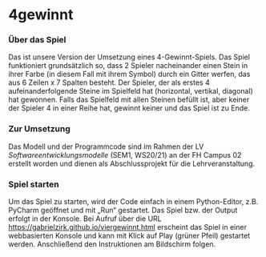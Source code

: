 # 4gewinnt

### Über das Spiel
Das ist unsere Version der Umsetzung eines 4-Gewinnt-Spiels. Das Spiel funktioniert grundsätzlich so, dass 2 Spieler nacheinander einen Stein in ihrer Farbe (in diesem Fall mit ihrem Symbol) durch ein Gitter werfen, das aus 6 Zeilen x 7 Spalten besteht. Der Spieler, der als erstes 4 aufeinanderfolgende Steine im Spielfeld hat (horizontal, vertikal, diagonal) hat gewonnen. Falls das Spielfeld mit allen Steinen befüllt ist, aber keiner der Spieler 4 in einer Reihe hat, gewinnt keiner und das Spiel ist zu Ende.  

### Zur Umsetzung
Das Modell und der Programmcode sind im Rahmen der LV *Softwareentwicklungsmodelle* (SEM1, WS20/21) an der FH Campus 02 erstellt worden und dienen als Abschlussprojekt für die Lehrveranstaltung. 

### Spiel starten
Um das Spiel zu starten, wird der Code einfach in einem Python-Editor, z.B. PyCharm geöffnet und mit „Run“ gestartet. Das Spiel bzw. der Output erfolgt in der Konsole. Bei Aufruf über die URL <https://gabrielzirk.github.io/viergewinnt.html> erscheint das Spiel in einer webbasierten Konsole und kann mit Klick auf Play (grüner Pfeil) gestartet werden. Anschließend den Instruktionen am Bildschirm folgen.
